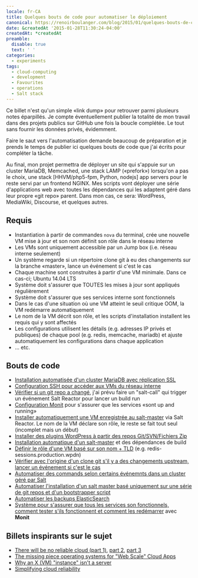 ```yaml
---
locale: fr-CA
title: Quelques bouts de code pour automatiser le déploiement
canonical: https://renoirboulanger.com/blog/2015/01/quelques-bouts-de-code-pour-automatiser-le-deploiement
date: &createdAt '2015-01-28T11:30:24-04:00'
createdAt: *createdAt
preamble:
  disable: true
  text: ' '
categories:
  - experiments
tags:
  - cloud-computing
  - development
  - Favourites
  - operations
  - Salt stack
---
```


Ce billet n'est qu'un simple «link dump» pour retrouver parmi plusieurs notes
éparpillés. Je compte éventuellement publier la totalité de mon travail dans des
projets publics sur GitHub une fois la boucle complétée. Le tout sans fournir
les données privés, évidemment.

Faire le saut vers l'automatisation demande beaucoup de préparation et je prends
le temps de publier ici quelques bouts de code que j'ai écrits pour compléter la
tâche.

Au final, mon projet permettra de déployer un site qui s'appuie sur un cluster
MariaDB, Memcached, une stack LAMP («prefork») lorsqu'on a pas le choix, une
stack \[HHVM/php5-fpm, Python, nodejs\] app servers pour le reste servi par un
frontend NGINX. Mes scripts vont déployer une série d'applications web avec
toutes les dépendances qui les adaptent géré dans leur propre «git repo» parent.
Dans mon cas, ce sera: WordPress, MediaWiki, Discourse, et quelques autres.

## Requis

- Instantiation à partir de commandes `nova` du terminal, crée une nouvelle VM
  mise à jour et son nom définit son rôle dans le réseau interne
- Les VMs sont uniquement accessible par un Jump box (i.e. réseau interne
  seulement)
- Un système regarde si un répertoire clone git à eu des changements sur la
  branche «master», lance un événement si c'est le cas
- Chaque machine sont construites à partir d'une VM minimale. Dans ce cas-ci;
  Ubuntu 14.04 LTS
- Système doit s'assurer que TOUTES les mises à jour sont appliqués
  régulièrement
- Système doit s'assurer que ses services interne sont fonctionnels
- Dans le cas d'une situation où une VM atteint le seuil critique OOM, la VM
  redémarre automatiquement
- Le nom de la VM décrit son rôle, et les scripts d'installation installent les
  requis qui y sont affectés
- Les configurations utilisent les détails (e.g. adresses IP privés et
  publiques) de chaque pool (e.g. redis, memcache, mariadb) et ajuste
  automatiquement les configurations dans chaque application
- ... etc.

## Bouts de code

- [Installation automatisée d'un cluster MariaDB avec réplication SSL][0]
- [Configuration SSH pour accéder aux VMs du réseau interne][1]
- [Vérifier si un git repo a changé][2], j'ai prévu faire un "salt-call" qui
  trigger un événement Salt Reactor pour lancer un build run
- [Configuration Monit][3] pour s'assurer que les services «sont up and running»
- [Installer automatiquement une VM enregistrée au salt-master][4] via Salt
  Reactor. Le nom de la VM déclare son rôle, le reste se fait tout seul
  (incomplet mais un début)
- [Installer des plugins WordPress à partir des repos Git/SVN/Fichiers Zip][5]
- [Installation automatique d'un salt-master][6] et des dépendances de build
- [Définir le rôle d'une VM basé sur son nom + TLD][7] (e.g.
  redis-sessions.production.wpdn)
- [Vérifier avec l'origine d'un clone git s'il y a des changements upstream,
  lancer un événement si c'est le cas][8]
- [Automatiser des commands selon certains événemnts dans un cluster géré par
  Salt][4]
- [Automatiser l'installation d'un salt master basé uniquement sur une série de
  git repos et d'un bootstrapper script][6]
- [Automatiser les backups ElasticSearch][9]
- [Système pour s'assurer que tous les services son fonctionnels, comment tester
  s'ils fonctionnent et comment les redémarrer][3] avec **Monit**

## Billets inspirants sur le sujet

- [There will be no reliable cloud (part 1)][10], [part 2][11], [part 3][12]
- [The missing piece operating systems for "Web Scale" Cloud Apps][13]
- [Why an X (VM) "instance" isn't a server][14]
- [Simplifying cloud reliability][15]

[0]:
  https://renoirboulanger.com/blog/2015/01/create-mariadb-cluster-replication-ssl-salt-stack/
[1]: https://gist.github.com/WebPlatformDocs/6ecf0d852a9148741bef
[2]: https://gist.github.com/WebPlatformDocs/437f763b948c926ca7ba
[3]: https://gist.github.com/WebPlatformDocs/780307ff289864ba02f5
[4]: https://gist.github.com/WebPlatformDocs/563cb12326b92b22a452
[5]: https://gist.github.com/renoirb/1b42edac44c723185c9d
[6]: https://gist.github.com/renoirb/a66b533c46ef7a8de8e3
[7]: https://gist.github.com/renoirb/b2e0222ad52e5d453298
[8]: https://gist.github.com/renoirb/11258261
[9]: https://gist.github.com/WebPlatformDocs/e925fee9b6085d7cbec4
[10]:
  http://blog.hendrikvolkmer.de/2013/04/03/there-will-be-no-reliable-cloud-part-1/
[11]:
  http://blog.hendrikvolkmer.de/2013/04/09/there-will-be-no-reliable-cloud-part-2/
[12]:
  http://blog.hendrikvolkmer.de/2013/04/12/there-will-be-no-reliable-cloud-part-3/
[13]:
  http://blog.hendrikvolkmer.de/2013/10/11/the-missing-piece-operating-systems-for-web-scale-cloud-apps/
[14]: http://www.rightbrainnetworks.com/blog/why-an-ec2-instance-isnt-a-server/
[15]: http://samj.net/2012/03/08/simplifying-cloud-reliability/
